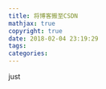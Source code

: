 ```yaml
---
title: 将博客搬至CSDN
mathjax: true
copyright: true
date: 2018-02-04 23:19:29
tags:
categories:
---
```

just 
